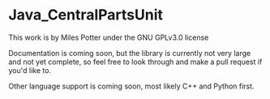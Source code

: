 # Java_CentralPartsUnit

This work is by Miles Potter under the GNU GPLv3.0 license

Documentation is coming soon, but the library is currently not very large and not yet complete, so feel free to look through and make a pull request if you'd like
to.

Other language support is coming soon, most likely C++ and Python first.
